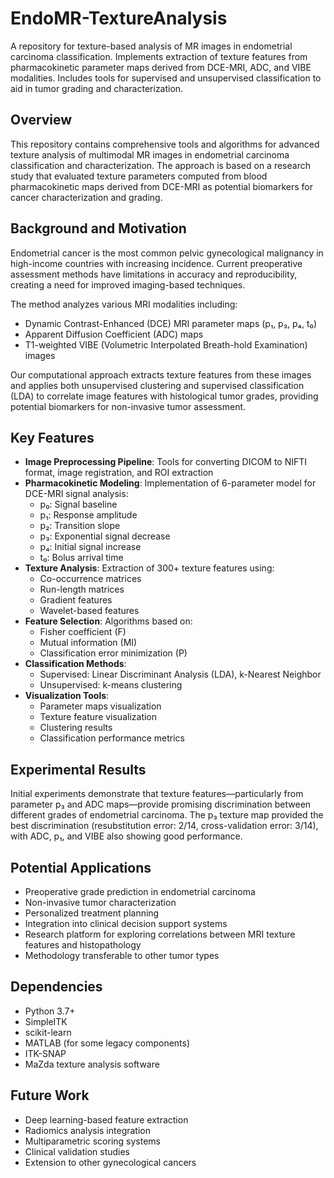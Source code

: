 
# EndoMR-TextureAnalysis
A repository for texture-based analysis of MR images in endometrial carcinoma classification. Implements extraction of texture features from pharmacokinetic parameter maps derived from DCE-MRI, ADC, and VIBE modalities. Includes tools for supervised and unsupervised classification to aid in tumor grading and characterization.


## Overview
This repository contains comprehensive tools and algorithms for advanced texture analysis of multimodal MR images in endometrial carcinoma classification and characterization. The approach is based on a research study that evaluated texture parameters computed from blood pharmacokinetic maps derived from DCE-MRI as potential biomarkers for cancer characterization and grading.

## Background and Motivation
Endometrial cancer is the most common pelvic gynecological malignancy in high-income countries with increasing incidence. Current preoperative assessment methods have limitations in accuracy and reproducibility, creating a need for improved imaging-based techniques.

The method analyzes various MRI modalities including:
- Dynamic Contrast-Enhanced (DCE) MRI parameter maps (p₁, p₃, p₄, t₀)
- Apparent Diffusion Coefficient (ADC) maps
- T1-weighted VIBE (Volumetric Interpolated Breath-hold Examination) images

Our computational approach extracts texture features from these images and applies both unsupervised clustering and supervised classification (LDA) to correlate image features with histological tumor grades, providing potential biomarkers for non-invasive tumor assessment.

## Key Features
- **Image Preprocessing Pipeline**: Tools for converting DICOM to NIFTI format, image registration, and ROI extraction
- **Pharmacokinetic Modeling**: Implementation of 6-parameter model for DCE-MRI signal analysis:
  - p₀: Signal baseline
  - p₁: Response amplitude
  - p₂: Transition slope
  - p₃: Exponential signal decrease
  - p₄: Initial signal increase
  - t₀: Bolus arrival time
- **Texture Analysis**: Extraction of 300+ texture features using:
  - Co-occurrence matrices
  - Run-length matrices
  - Gradient features
  - Wavelet-based features
- **Feature Selection**: Algorithms based on:
  - Fisher coefficient (F)
  - Mutual information (MI)
  - Classification error minimization (P)
- **Classification Methods**:
  - Supervised: Linear Discriminant Analysis (LDA), k-Nearest Neighbor
  - Unsupervised: k-means clustering
- **Visualization Tools**:
  - Parameter maps visualization
  - Texture feature visualization
  - Clustering results
  - Classification performance metrics

## Experimental Results
Initial experiments demonstrate that texture features—particularly from parameter p₃ and ADC maps—provide promising discrimination between different grades of endometrial carcinoma. The p₃ texture map provided the best discrimination (resubstitution error: 2/14, cross-validation error: 3/14), with ADC, p₁, and VIBE also showing good performance.

## Potential Applications
- Preoperative grade prediction in endometrial carcinoma
- Non-invasive tumor characterization
- Personalized treatment planning
- Integration into clinical decision support systems
- Research platform for exploring correlations between MRI texture features and histopathology
- Methodology transferable to other tumor types

## Dependencies
- Python 3.7+
- SimpleITK
- scikit-learn
- MATLAB (for some legacy components)
- ITK-SNAP
- MaZda texture analysis software

## Future Work
- Deep learning-based feature extraction
- Radiomics analysis integration
- Multiparametric scoring systems
- Clinical validation studies
- Extension to other gynecological cancers
